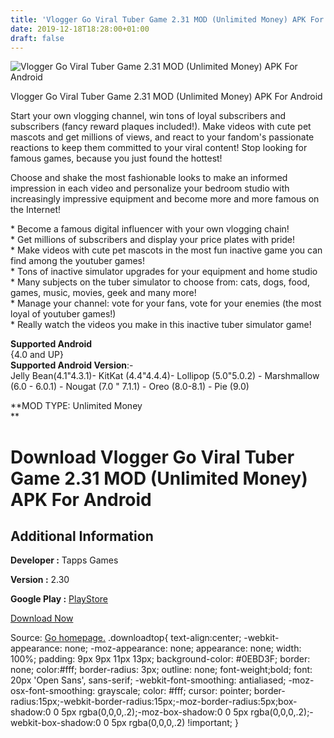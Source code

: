 ```yaml
---
title: 'Vlogger Go Viral Tuber Game 2.31 MOD (Unlimited Money) APK For Android'
date: 2019-12-18T18:28:00+01:00
draft: false
---
```


![Vlogger Go Viral Tuber Game 2.31 MOD (Unlimited Money) APK For Android](https://i1.wp.com/apkhome.net/wp-content/uploads/2019/12/Vlogger-Go-Viral-Tuber-Game-2.31-MOD-Unlimited-Money.png "Vlogger Go Viral Tuber Game 2.31 MOD (Unlimited Money) APK For Android")

  

Vlogger Go Viral Tuber Game 2.31 MOD (Unlimited Money) APK For Android

Start your own vlogging channel, win tons of loyal subscribers and subscribers (fancy reward plaques included!). Make videos with cute pet mascots and get millions of views, and react to your fandom's passionate reactions to keep them committed to your viral content! Stop looking for famous games, because you just found the hottest!

Choose and shake the most fashionable looks to make an informed impression in each video and personalize your bedroom studio with increasingly impressive equipment and become more and more famous on the Internet!

\* Become a famous digital influencer with your own vlogging chain!  
\* Get millions of subscribers and display your price plates with pride!  
\* Make videos with cute pet mascots in the most fun inactive game you can find among the youtuber games!  
\* Tons of inactive simulator upgrades for your equipment and home studio  
\* Many subjects on the tuber simulator to choose from: cats, dogs, food, games, music, movies, geek and many more!  
\* Manage your channel: vote for your fans, vote for your enemies (the most loyal of youtuber games!)  
\* Really watch the videos you make in this inactive tuber simulator game!

**Supported Android**  
{4.0 and UP}  
**Supported Android Version**:-  
Jelly Bean(4.1"4.3.1)- KitKat (4.4"4.4.4)- Lollipop (5.0"5.0.2) - Marshmallow (6.0 - 6.0.1) - Nougat (7.0 " 7.1.1) - Oreo (8.0-8.1) - Pie (9.0)

**MOD TYPE: Unlimited Money  
**

Download Vlogger Go Viral Tuber Game 2.31 MOD (Unlimited Money) APK For Android
===============================================================================

Additional Information
----------------------

**Developer :** Tapps Games

**Version :** 2.30

**Google Play :** [PlayStore](https://play.google.com/store/apps/details?id=br.com.tapps.vloggergoviral)

  

[Download Now](https://store4app.co/post/vlogger-go-viral-tuber-game-2-31-mod-unlimited-money-apk-for-android_1576683069)

  
Source: [Go homepage.](https://store4app.co/post/vlogger-go-viral-tuber-game-2-31-mod-unlimited-money-apk-for-android_1576683069) .downloadtop{ text-align:center; -webkit-appearance: none; -moz-appearance: none; appearance: none; width: 100%; padding: 9px 9px 11px 13px; background-color: #0EBD3F; border: none; color:#fff; border-radius: 3px; outline: none; font-weight;bold; font: 20px 'Open Sans', sans-serif; -webkit-font-smoothing: antialiased; -moz-osx-font-smoothing: grayscale; color: #fff; cursor: pointer; border-radius:15px;-webkit-border-radius:15px;-moz-border-radius:5px;box-shadow:0 0 5px rgba(0,0,0,.2);-moz-box-shadow:0 0 5px rgba(0,0,0,.2);-webkit-box-shadow:0 0 5px rgba(0,0,0,.2) !important; }